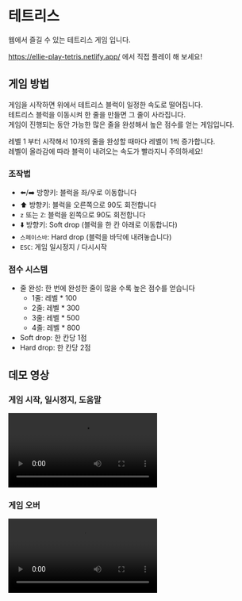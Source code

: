 # 테트리스

웹에서 즐길 수 있는 테트리스 게임 입니다.

https://ellie-play-tetris.netlify.app/ 에서 직접 플레이 해 보세요!

## 게임 방법

게임을 시작하면 위에서 테트리스 블럭이 일정한 속도로 떨어집니다. <br>
테트리스 블럭을 이동시켜 한 줄을 만들면 그 줄이 사라집니다. <br>
게임이 진행되는 동안 가능한 많은 줄을 완성해서 높은 점수를 얻는 게임입니다.

레벨 1 부터 시작해서 10개의 줄을 완성할 때마다 레벨이 1씩 증가합니다. <br>
레벨이 올라감에 따라 블럭이 내려오는 속도가 빨라지니 주의하세요!

### 조작법

- ⬅️/➡️ 방향키: 블럭을 좌/우로 이동합니다
- ⬆️ 방향키: 블럭을 오른쪽으로 90도 회전합니다
- `z` 또는 `Z`: 블럭을 왼쪽으로 90도 회전합니다
- ⬇️ 방향키: Soft drop (블럭을 한 칸 아래로 이동합니다)
- `스페이스바`: Hard drop (블럭을 바닥에 내려놓습니다)
- `ESC`: 게임 일시정지 / 다시시작

### 점수 시스템

- 줄 완성: 한 번에 완성한 줄이 많을 수록 높은 점수를 얻습니다
  - 1줄: 레벨 \* 100
  - 2줄: 레벨 \* 300
  - 3줄: 레벨 \* 500
  - 4줄: 레벨 \* 800
- Soft drop: 한 칸당 1점
- Hard drop: 한 칸당 2점

## 데모 영상

### 게임 시작, 일시정지, 도움말

<video src="https://user-images.githubusercontent.com/29790944/230858131-812a048e-eba1-4512-84ec-af6294f90593.mov" controls style="max-width: 600px;">
</video>

### 게임 오버

<video src="https://user-images.githubusercontent.com/29790944/230858198-bb84d00f-2548-4620-bc80-ede713924ae1.mov" controls style="max-width: 600px;">
</video>
